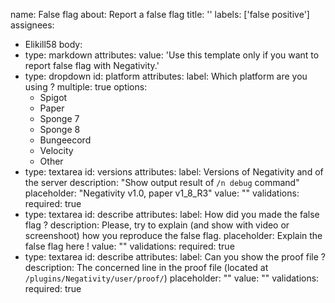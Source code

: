 name: False flag
about: Report a false flag
title: ''
labels: ['false positive']
assignees:
- Elikill58
body:
- type: markdown
  attributes:
    value: 'Use this template only if you want to report false flag with Negativity.'
- type: dropdown
  id: platform
  attributes:
    label: Which platform are you using ?
    multiple: true
    options:
    - Spigot
    - Paper
    - Sponge 7
    - Sponge 8
    - Bungeecord
    - Velocity
    - Other
- type: textarea
  id: versions
  attributes:
    label: Versions of Negativity and of the server
    description: "Show output result of `/n debug` command"
    placeholder: "Negativity v1.0, paper v1_8_R3"
    value: ""
  validations:
    required: true
- type: textarea
  id: describe
  attributes:
    label: How did you made the false flag ?
    description: Please, try to explain (and show with video or screenshoot) how you reproduce the false flag.
    placeholder: Explain the false flag here !
    value: ""
  validations:
    required: true
- type: textarea
  id: describe
  attributes:
    label: Can you show the proof file ?
    description: The concerned line in the proof file (located at `/plugins/Negativity/user/proof/`)
    placeholder: ""
    value: ""
  validations:
    required: true

